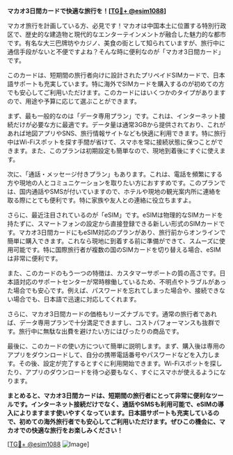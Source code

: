 **マカオ3日間カードで快適な旅行を！[[TG💪+ @esim1088](https://t.me/s/esim1088)]**

マカオ旅行を計画している方、必見です！マカオは中国本土に位置する特別行政区で、歴史的な建造物と現代的なエンターテインメントが融合した魅力的な都市です。有名な大三巴牌坊やカジノ、美食の街として知られていますが、旅行中に通信手段がないと不便ですよね？そんな時に便利なのが「マカオ3日間カード」です。

このカードは、短期間の旅行者向けに設計されたプリペイドSIMカードで、日本語サポートも充実しています。特に海外でSIMカードを購入するのが初めての方でも安心してご利用いただけます。このカードにはいくつかのタイプがありますので、用途や予算に応じて選ぶことができます。

まず、最も一般的なのは「データ専用プラン」です。これは、インターネット接続だけが必要な方に最適です。データ量は通常3GBから提供されており、これがあれば地図アプリやSNS、旅行情報サイトなども快適に利用できます。特に旅行中はWi-Fiスポットを探す手間が省けて、スマホを常に接続状態に保つことができます。また、このプランは初期設定も簡単なので、現地到着後にすぐに使えます。

次に、「通話・メッセージ付きプラン」もあります。これは、電話を頻繁にする方や現地の人とコミュニケーションを取りたい方におすすめです。このプランでは、国内通話やSMSが付いていますので、ホテルや現地の観光案内所に連絡を取る際にとても便利です。特に家族や友人との連絡に役立ちますよ。

さらに、最近注目されているのが「eSIM」です。eSIMは物理的なSIMカードを持たずに、スマートフォンの設定から直接登録できる新しい形式のSIMカードです。マカオ3日間カードにもeSIM対応のプランがあり、旅行前からオンラインで簡単に購入できます。これなら現地に到着する前に準備ができて、スムーズに使用可能です。特に国際旅行者が複数の国のSIMカードを切り替える場合、eSIMは非常に便利です。

また、このカードのもう一つの特徴は、カスタマーサポートの質の高さです。日本語対応のサポートセンターが常時稼働しているため、不明点やトラブルがあった場合でも安心です。例えば、パスワードを忘れてしまった場合や、接続できない場合でも、日本語で迅速に対応してくれます。

さらに、マカオ3日間カードの価格もリーズナブルです。通常の旅行者であれば、データ専用プランで十分満足できますし、コストパフォーマンスも抜群です。旅行中に無駄な出費を避けたい方にはぴったりの商品です。

最後に、このカードの使い方について簡単に説明します。まず、購入後は専用のアプリをダウンロードして、自分の携帯電話番号やパスワードなどを入力します。その後、設定が完了するとすぐに利用開始できます。Wi-Fiスポットを探したり、アプリのダウンロードを待つ必要もなく、すぐにスマホが使えるようになります。

**まとめると、マカオ3日間カードは、短期間の旅行者にとって非常に便利なツールです。インターネット接続だけでなく、通話やSMSも利用可能で、eSIMの導入によりますます使いやすくなっています。日本語サポートも充実しているので、初めての海外旅行者でも安心してご利用いただけます。ぜひこの機会に、マカオでの快適な旅行をお楽しみください！**

[[TG💪+ @esim1088](https://t.me/s/esim1088) ![Image](https://i.postimg.cc/Y0z9fWf4/image.png)]